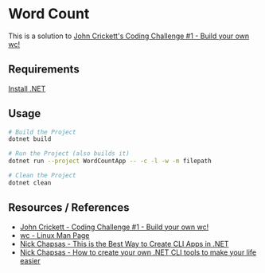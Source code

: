 # Word Count

This is a solution to [John Crickett's Coding Challenge #1 - Build your own wc!](https://codingchallenges.substack.com/p/coding-challenge-1)

## Requirements

[Install .NET](https://dotnet.microsoft.com/en-us/download)

## Usage

```bash
# Build the Project
dotnet build

# Run the Project (also builds it)
dotnet run --project WordCountApp -- -c -l -w -m filepath

# Clean the Project
dotnet clean
```

## Resources / References
- [John Crickett - Coding Challenge #1 - Build your own wc!](https://codingchallenges.substack.com/p/coding-challenge-1)
- [wc - Linux Man Page](https://linux.die.net/man/1/wc)
- [Nick Chapsas - This is the Best Way to Create CLI Apps in .NET](https://www.youtube.com/watch?v=4KHFrbJHCHc)
- [Nick Chapsas - How to create your own .NET CLI tools to make your life easier](https://www.youtube.com/watch?v=JNDgcBDZPkU)